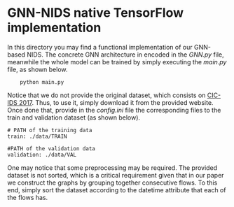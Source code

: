 # GNN-NIDS native TensorFlow implementation

In this directory you may find a functional implementation of our GNN-based NIDS. The concrete GNN architecture in encoded in the *GNN.py* file, meanwhile the whole model can be trained by simply executing the *main.py* file, as shown below.

```
    python main.py
```

Notice that we do not provide the original dataset, which consists on [CIC-IDS 2017](https://www.unb.ca/cic/datasets/ids-2017.html). Thus, to use it, simply download it from the provided website. Once done that, provide in the *config.ini* file the corresponding files to the train and validation dataset (as shown below).

```
# PATH of the training data
train: ./data/TRAIN

#PATH of the validation data
validation: ./data/VAL
```


One may notice that some preprocessing may be required. The provided dataset is not sorted, which is a critical requirement given that in our paper we construct the graphs by grouping together consecutive flows. To this end, simply sort the dataset according to the datetime attribute that each of the flows has.

